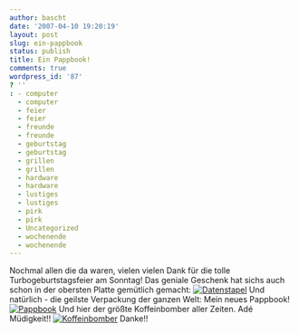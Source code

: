 ```yaml
---
author: bascht
date: '2007-04-10 19:20:19'
layout: post
slug: ein-pappbook
status: publish
title: Ein Pappbook!
comments: true
wordpress_id: '87'
? ''
: - computer
  - computer
  - feier
  - feier
  - freunde
  - freunde
  - geburtstag
  - geburtstag
  - grillen
  - grillen
  - hardware
  - hardware
  - lustiges
  - lustiges
  - pirk
  - pirk
  - Uncategorized
  - wochenende
  - wochenende
---
```


Nochmal allen die da waren, vielen vielen Dank für die tolle
Turbogeburtstagsfeier am Sonntag! Das geniale Geschenk hat sichs
auch schon in der obersten Platte gemütlich gemacht:
[![Datenstapel](http://www.bascht.com/uploads/2007/04/datenstapel.jpg)](http://www.bascht.com/2007/04/10/ein-pappbook/datenstapel/ "Datenstapel")
Und natürlich - die geilste Verpackung der ganzen Welt: Mein neues
Pappbook!
[![Pappbook](http://www.bascht.com/uploads/2007/04/pappbook.jpg)](http://www.bascht.com/2007/04/10/ein-pappbook/pappbook/ "Pappbook")
Und hier der größte Koffeinbomber aller Zeiten. Adé Müdigkeit!!
[![Koffeinbomber](http://www.bascht.com/uploads/2007/04/koffeinbomber.jpg)](http://www.bascht.com/2007/04/10/ein-pappbook/koffeinbomber/ "Koffeinbomber")
Danke!!


